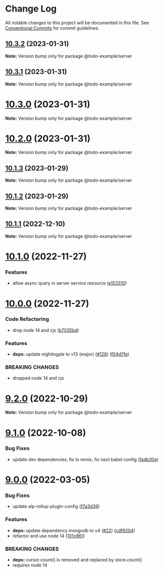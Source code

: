 # Change Log

All notable changes to this project will be documented in this file.
See [Conventional Commits](https://conventionalcommits.org) for commit guidelines.

## [10.3.2](https://github.com/liwijs/liwi/compare/v10.3.1...v10.3.2) (2023-01-31)

**Note:** Version bump only for package @todo-example/server





## [10.3.1](https://github.com/liwijs/liwi/compare/v10.3.0...v10.3.1) (2023-01-31)

**Note:** Version bump only for package @todo-example/server





# [10.3.0](https://github.com/liwijs/liwi/compare/v10.2.0...v10.3.0) (2023-01-31)

**Note:** Version bump only for package @todo-example/server





# [10.2.0](https://github.com/liwijs/liwi/compare/v10.1.3...v10.2.0) (2023-01-31)

**Note:** Version bump only for package @todo-example/server





## [10.1.3](https://github.com/liwijs/liwi/compare/v10.1.2...v10.1.3) (2023-01-29)

**Note:** Version bump only for package @todo-example/server





## [10.1.2](https://github.com/liwijs/liwi/compare/v10.1.1...v10.1.2) (2023-01-29)

**Note:** Version bump only for package @todo-example/server





## [10.1.1](https://github.com/liwijs/liwi/compare/v10.1.0...v10.1.1) (2022-12-10)

**Note:** Version bump only for package @todo-example/server





# [10.1.0](https://github.com/liwijs/liwi/compare/v10.0.0...v10.1.0) (2022-11-27)


### Features

* allow async query in server service resource ([e153310](https://github.com/liwijs/liwi/commit/e15331086638176ba45258fda206ea337ccdae0c))





# [10.0.0](https://github.com/liwijs/liwi/compare/v9.2.0...v10.0.0) (2022-11-27)


### Code Refactoring

* drop node 14 and cjs ([b7035bd](https://github.com/liwijs/liwi/commit/b7035bd2289982ef56d3e560f4f3f308e90a555e))


### Features

* **deps:** update nightingale to v13 (major) ([#128](https://github.com/liwijs/liwi/issues/128)) ([f04d7fe](https://github.com/liwijs/liwi/commit/f04d7fe2deba3f20733ff945a35c61098139d8a9))


### BREAKING CHANGES

* dropped node 14 and cjs





# [9.2.0](https://github.com/liwijs/liwi/compare/v9.1.0...v9.2.0) (2022-10-29)

**Note:** Version bump only for package @todo-example/server





# [9.1.0](https://github.com/liwijs/liwi/compare/v9.0.0...v9.1.0) (2022-10-08)


### Bug Fixes

* update dev dependencies, fix ts remix, fix next babel config ([fadb30e](https://github.com/liwijs/liwi/commit/fadb30e9620fbbcb99cfbc6a7db78d9ef2dad5e2))





# [9.0.0](https://github.com/liwijs/liwi/compare/v8.3.1...v9.0.0) (2022-03-05)


### Bug Fixes

* update alp-rollup-plugin-config ([f7a3d39](https://github.com/liwijs/liwi/commit/f7a3d398749000f14006773fac8f4ef52a9b0b11))


### Features

* **deps:** update dependency mongodb to v4 ([#22](https://github.com/liwijs/liwi/issues/22)) ([cdf9204](https://github.com/liwijs/liwi/commit/cdf920461156e5dd6dceaf5bf26b24c206385634))
* refactor and use node 14 ([101c861](https://github.com/liwijs/liwi/commit/101c861063420fc5a83ff5a45322b9529962dcc2))


### BREAKING CHANGES

* **deps:** cursor.count() is removed and replaced by store.count() 
* requires node 14
